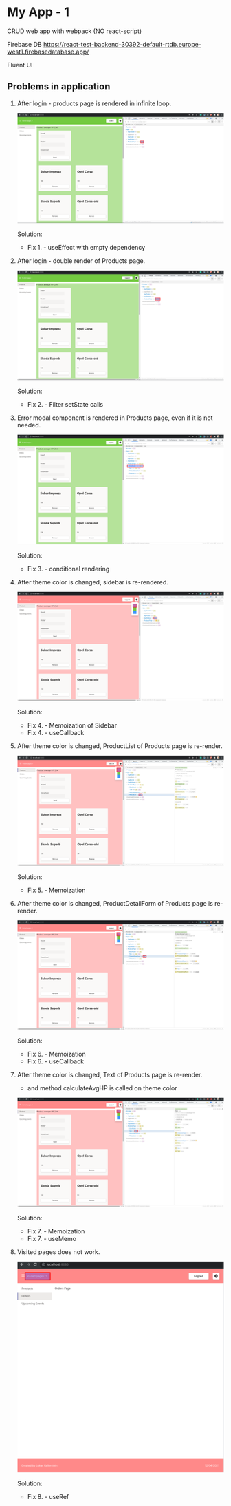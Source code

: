 # My App - 1

CRUD web app with webpack (NO react-script)

Firebase DB
https://react-test-backend-30392-default-rtdb.europe-west1.firebasedatabase.app/

Fluent UI

## Problems in application

1.  After login - products page is rendered in infinite loop.

    ![infinite-loop-render](/images/problem-0.png)

    Solution:

    - Fix 1. - useEffect with empty dependency

2.  After login - double render of Products page.

    ![double-render](/images/problem-1.png)

    Solution:

    - Fix 2. - Filter setState calls

3.  Error modal component is rendered in Products page, even if it is not needed.

    ![error-modal-is-rendered](/images/problem-2.png)

    Solution:

    - Fix 3. - conditional rendering

4.  After theme color is changed, sidebar is re-rendered.

    ![sidebar-re-render](/images/problem-3.png)

    Solution:

    - Fix 4. - Memoization of Sidebar
    - Fix 4. - useCallback

5.  After theme color is changed, ProductList of Products page is re-render.

    ![product-list-re-render](/images/problem-4.png)

    Solution:

    - Fix 5. - Memoization

6.  After theme color is changed, ProductDetailForm of Products page is re-render.

    ![product-detail-form-re-render](/images/problem-5.png)

    Solution:

    - Fix 6. - Memoization
    - Fix 6. - useCallback

7.  After theme color is changed, Text of Products page is re-render.

    - and method calculateAvgHP is called on theme color

    ![product-detail-form-re-render](/images/problem-6.png)

    Solution:

    - Fix 7. - Memoization
    - Fix 7. - useMemo

8.  Visited pages does not work.

    ![product-text-re-render](/images/problem-7.png)

    Solution:

    - Fix 8. - useRef
